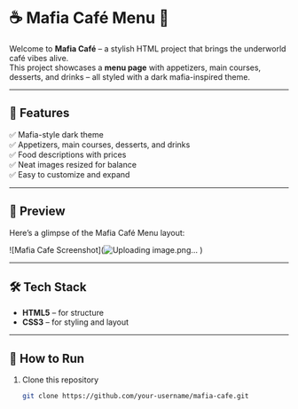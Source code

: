 # ☕ Mafia Café Menu 🍰  

Welcome to **Mafia Café** – a stylish HTML  project that brings the underworld café vibes alive.  
This project showcases a **menu page** with appetizers, main courses, desserts, and drinks – all styled with a dark mafia-inspired theme.  

---

## 🎯 Features  
✅ Mafia-style dark theme  
✅ Appetizers, main courses, desserts, and drinks  
✅ Food descriptions with prices  
✅ Neat images resized for balance  
✅ Easy to customize and expand  

---

## 📸 Preview  
Here’s a glimpse of the Mafia Café Menu layout:  

![Mafia Cafe Screenshot](![Uploading image.png…]()
)  

---

## 🛠️ Tech Stack  
- **HTML5** – for structure  
- **CSS3** – for styling and layout  

---

## 🚀 How to Run  
1. Clone this repository  
   ```bash
   git clone https://github.com/your-username/mafia-cafe.git
